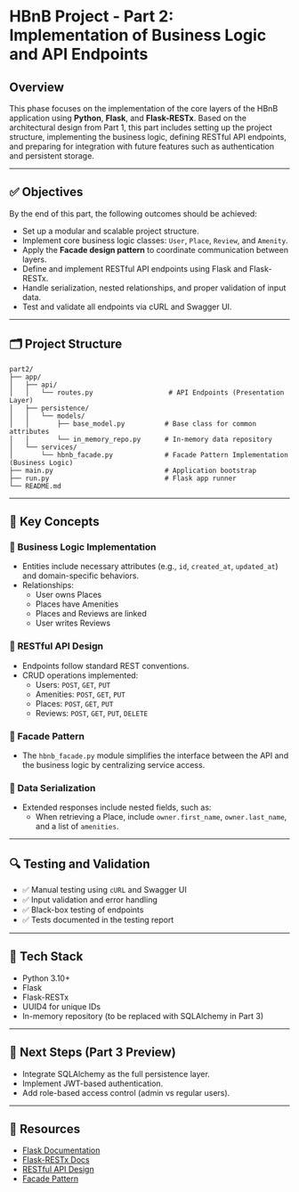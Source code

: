 # HBnB Project - Part 2: Implementation of Business Logic and API Endpoints

## Overview

This phase focuses on the implementation of the core layers of the HBnB application using **Python**, **Flask**, and **Flask-RESTx**. Based on the architectural design from Part 1, this part includes setting up the project structure, implementing the business logic, defining RESTful API endpoints, and preparing for integration with future features such as authentication and persistent storage.

---

## ✅ Objectives

By the end of this part, the following outcomes should be achieved:

- Set up a modular and scalable project structure.
- Implement core business logic classes: `User`, `Place`, `Review`, and `Amenity`.
- Apply the **Facade design pattern** to coordinate communication between layers.
- Define and implement RESTful API endpoints using Flask and Flask-RESTx.
- Handle serialization, nested relationships, and proper validation of input data.
- Test and validate all endpoints via cURL and Swagger UI.

---

## 🗂️ Project Structure

```
part2/
├── app/
│   ├── api/
│   │   └── routes.py                   # API Endpoints (Presentation Layer)
│   ├── persistence/
│   │   └── models/
│   │       ├── base_model.py          # Base class for common attributes
│   │       └── in_memory_repo.py      # In-memory data repository
│   └── services/
│       └── hbnb_facade.py             # Facade Pattern Implementation (Business Logic)
├── main.py                            # Application bootstrap
├── run.py                             # Flask app runner
└── README.md
```

---

## 🧠 Key Concepts

### 🔸 Business Logic Implementation
- Entities include necessary attributes (e.g., `id`, `created_at`, `updated_at`) and domain-specific behaviors.
- Relationships: 
  - User owns Places
  - Places have Amenities
  - Places and Reviews are linked
  - User writes Reviews

### 🔸 RESTful API Design
- Endpoints follow standard REST conventions.
- CRUD operations implemented:
  - Users: `POST`, `GET`, `PUT`
  - Amenities: `POST`, `GET`, `PUT`
  - Places: `POST`, `GET`, `PUT`
  - Reviews: `POST`, `GET`, `PUT`, `DELETE`

### 🔸 Facade Pattern
- The `hbnb_facade.py` module simplifies the interface between the API and the business logic by centralizing service access.

### 🔸 Data Serialization
- Extended responses include nested fields, such as:
  - When retrieving a Place, include `owner.first_name`, `owner.last_name`, and a list of `amenities`.

---

## 🔍 Testing and Validation

- ✅ Manual testing using `cURL` and Swagger UI
- ✅ Input validation and error handling
- ✅ Black-box testing of endpoints
- ✅ Tests documented in the testing report

---

## 🔧 Tech Stack

- Python 3.10+
- Flask
- Flask-RESTx
- UUID4 for unique IDs
- In-memory repository (to be replaced with SQLAlchemy in Part 3)

---

## 📎 Next Steps (Part 3 Preview)

- Integrate SQLAlchemy as the full persistence layer.
- Implement JWT-based authentication.
- Add role-based access control (admin vs regular users).

---

## 📝 Resources

- [Flask Documentation](https://flask.palletsprojects.com/en/stable/)
- [Flask-RESTx Docs](https://flask-restx.readthedocs.io/en/latest/)
- [RESTful API Design](https://restfulapi.net/)
- [Facade Pattern](https://refactoring.guru/design-patterns/facade/python/example)
